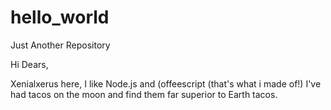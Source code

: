 # hello_world
Just Another Repository

Hi Dears,

Xenialxerus here, I like Node.js and (offeescript (that's what i made of!)
I've had tacos on the moon and find them far superior to Earth tacos.
